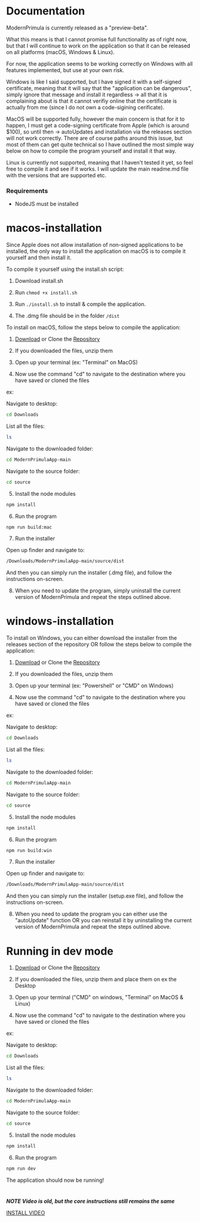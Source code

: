 
# Documentation

ModernPrimula is currently released as a "preview-beta".

What this means is that I cannot promise full functionality as of right now, but that I will continue to work on the application so that it can be released on all platforms (macOS, Windows & Linux).

For now, the application seems to be working correctly on Windows with all features implemented, but use at your own risk.

Windows is like I said supported, but I have signed it with a self-signed certificate, meaning that it will say that the "application can be dangerous", simply ignore that message and install it regardless -> all that it is complaining about is that it cannot verifiy online that the certificate is actually from me (since I do not own a code-sigining cerificate).

MacOS will be supported fully, however the main concern is that for it to happen, I must get a code-signing certificate from Apple (which is around $100), so until then -> autoUpdates and installation via the releases section will not work correctly. There are of course paths around this issue, but most of them can get quite technical so I have outlined the most simple way below on how to compile the program yourself and install it that way.

Linux is currently not supported, meaning that I haven't tested it yet, so feel free to compile it and see if it works. I will update the main readme.md file with the versions that are supported etc.

### Requirements

- NodeJS must be installed

# macos-installation

Since Apple does not allow installation of non-signed applications to be installed, the only way to install the application on macOS is to compile it yourself and then install it.

To compile it yourself using the install.sh script:

1. Download install.sh

2. Run ```chmod +x install.sh```

3. Run ```./install.sh``` to install & compile the application.

4. The .dmg file should be in the folder ```/dist```

To install on macOS, follow the steps below to compile the application:

1. [Download](https://github.com/archways404/modernprimulaapp/archive/refs/heads/main.zip) or Clone the [Repository](https://github.com/archways404/modernprimulaapp)

2. If you downloaded the files, unzip them

3. Open up your terminal (ex: "Terminal" on MacOS)

4. Now use the command "cd" to navigate to the destination where you have saved or cloned the files

ex:

Navigate to desktop:

```bash
cd Downloads
```

List all the files:

```bash
ls
```

Navigate to the downloaded folder:

```bash
cd ModernPrimulaApp-main
```

Navigate to the source folder:

```bash
cd source
```

5. Install the node modules

```bash
npm install
```

6. Run the program

```bash
npm run build:mac
```

7. Run the installer

Open up finder and navigate to:

```bash
/Downloads/ModernPrimulaApp-main/source/dist
```

And then you can simply run the installer (.dmg file), and follow the instructions on-screen.

8. When you need to update the program, simply uninstall the current version of ModernPrimula and repeat the steps outlined above.


# windows-installation

To install on Windows, you can either download the installer from the releases section of the repository OR follow the steps below to compile the application:

1. [Download](https://github.com/archways404/modernprimulaapp/archive/refs/heads/main.zip) or Clone the [Repository](https://github.com/archways404/modernprimulaapp)

2. If you downloaded the files, unzip them

3. Open up your terminal (ex: "Powershell" or "CMD" on Windows)

4. Now use the command "cd" to navigate to the destination where you have saved or cloned the files

ex:

Navigate to desktop:

```bash
cd Downloads
```

List all the files:

```bash
ls
```

Navigate to the downloaded folder:

```bash
cd ModernPrimulaApp-main
```

Navigate to the source folder:

```bash
cd source
```

5. Install the node modules

```bash
npm install
```

6. Run the program

```bash
npm run build:win
```

7. Run the installer

Open up finder and navigate to:

```bash
/Downloads/ModernPrimulaApp-main/source/dist
```

And then you can simply run the installer (setup.exe file), and follow the instructions on-screen.

8. When you need to update the program you can either use the "autoUpdate" function OR you can reinstall it by uninstalling the current version of ModernPrimula and repeat the steps outlined above.


# Running in dev mode 

1. [Download](https://github.com/archways404/modernprimulaapp/archive/refs/heads/main.zip) or Clone the [Repository](https://github.com/archways404/modernprimulaapp)

2. If you downloaded the files, unzip them and place them on ex the Desktop

3. Open up your terminal ("CMD" on windows, "Terminal" on MacOS & Linux)

4. Now use the command "cd" to navigate to the destination where you have saved or cloned the files

ex:

Navigate to desktop:

```bash
cd Downloads
```

List all the files:

```bash
ls
```

Navigate to the downloaded folder:

```bash
cd ModernPrimulaApp-main
```

Navigate to the source folder:

```bash
cd source
```

5. Install the node modules

```bash
npm install
```

6. Run the program

```bash
npm run dev
```

The application should now be running!

#

***NOTE Video is old, but the core instructions still remains the same***

[INSTALL VIDEO](https://drive.google.com/file/d/1O3tFHcgZIbvAfvvdKWqfjVGjj_zfxrmB/view?usp=sharing)
